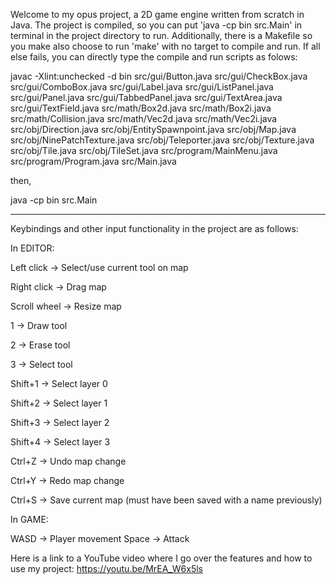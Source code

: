 Welcome to my opus project, a 2D game engine written from scratch in Java. The project is compiled, so you can put 'java -cp bin src.Main' in terminal in the project directory to run. Additionally, there is a Makefile so you make also choose to run 'make' with no target to compile and run. If all else fails, you can directly type the compile and run scripts as folows:

javac -Xlint:unchecked -d bin src/gui/Button.java src/gui/CheckBox.java src/gui/ComboBox.java src/gui/Label.java src/gui/ListPanel.java src/gui/Panel.java src/gui/TabbedPanel.java src/gui/TextArea.java src/gui/TextField.java src/math/Box2d.java src/math/Box2i.java src/math/Collision.java src/math/Vec2d.java src/math/Vec2i.java src/obj/Direction.java src/obj/EntitySpawnpoint.java src/obj/Map.java src/obj/NinePatchTexture.java src/obj/Teleporter.java src/obj/Texture.java src/obj/Tile.java src/obj/TileSet.java src/program/MainMenu.java src/program/Program.java src/Main.java

then,

java -cp bin src.Main

--------------------------------------------------------------------------------------------------------------------------

Keybindings and other input functionality in the project are as follows:


In EDITOR:


Left click -> Select/use current tool on map

Right click -> Drag map

Scroll wheel -> Resize map

1 -> Draw tool

2 -> Erase tool

3 -> Select tool

Shift+1 -> Select layer 0

Shift+2 -> Select layer 1

Shift+3 -> Select layer 2

Shift+4 -> Select layer 3

Ctrl+Z -> Undo map change

Ctrl+Y -> Redo map change

Ctrl+S -> Save current map (must have been saved with a name previously)


In GAME:


WASD -> Player movement
Space -> Attack

Here is a link to a YouTube video where I go over the features and how to use my project: https://youtu.be/MrEA_W6x5ls
